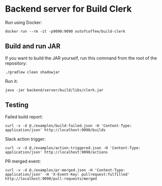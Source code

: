 Backend server for Build Clerk
==============================

Run using Docker:

    docker run --rm -it -p9090:9090 outofcoffee/build-clerk

## Build and run JAR

If you want to build the JAR yourself, run this command from the root of the repository:

    ./gradlew clean shadowjar

Run it:

    java -jar backend/server/build/libs/clerk.jar

## Testing

Failed build report:

    curl -v -d @./examples/build-failed.json -H 'Content-Type: application/json' http://localhost:9090/builds

Slack action trigger:

    curl -v -d @./examples/action-triggered.json -H 'Content-Type: application/json' http://localhost:9090/actions

PR merged event:

    curl -v -d @./examples/pr-merged.json -H 'Content-Type: application/json' -H 'X-Event-Key: pullrequest:fulfilled' http://localhost:9090/pull-requests/merged
